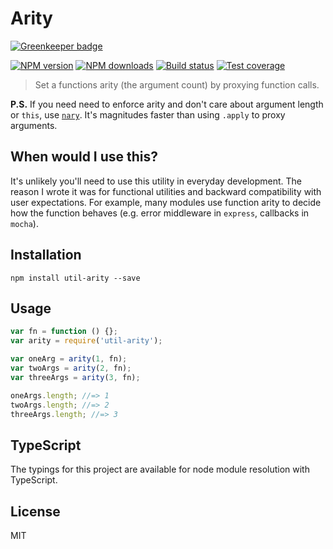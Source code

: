 # Arity

[![Greenkeeper badge](https://badges.greenkeeper.io/blakeembrey/arity.svg)](https://greenkeeper.io/)

[![NPM version][npm-image]][npm-url]
[![NPM downloads][downloads-image]][downloads-url]
[![Build status][travis-image]][travis-url]
[![Test coverage][coveralls-image]][coveralls-url]

> Set a functions arity (the argument count) by proxying function calls.

**P.S.** If you need need to enforce arity and don't care about argument length or `this`, use [`nary`](https://github.com/blakeembrey/nary). It's magnitudes faster than using `.apply` to proxy arguments.

## When would I use this?

It's unlikely you'll need to use this utility in everyday development. The reason I wrote it was for functional utilities and backward compatibility with user expectations. For example, many modules use function arity to decide how the function behaves (e.g. error middleware in `express`, callbacks in `mocha`).

## Installation

```
npm install util-arity --save
```

## Usage

```javascript
var fn = function () {};
var arity = require('util-arity');

var oneArg = arity(1, fn);
var twoArgs = arity(2, fn);
var threeArgs = arity(3, fn);

oneArgs.length; //=> 1
twoArgs.length; //=> 2
threeArgs.length; //=> 3
```

## TypeScript

The typings for this project are available for node module resolution with TypeScript.

## License

MIT

[npm-image]: https://img.shields.io/npm/v/util-arity.svg?style=flat
[npm-url]: https://npmjs.org/package/util-arity
[downloads-image]: https://img.shields.io/npm/dm/util-arity.svg?style=flat
[downloads-url]: https://npmjs.org/package/util-arity
[travis-image]: https://img.shields.io/travis/blakeembrey/arity.svg?style=flat
[travis-url]: https://travis-ci.org/blakeembrey/arity
[coveralls-image]: https://img.shields.io/coveralls/blakeembrey/arity.svg?style=flat
[coveralls-url]: https://coveralls.io/r/blakeembrey/arity?branch=master
